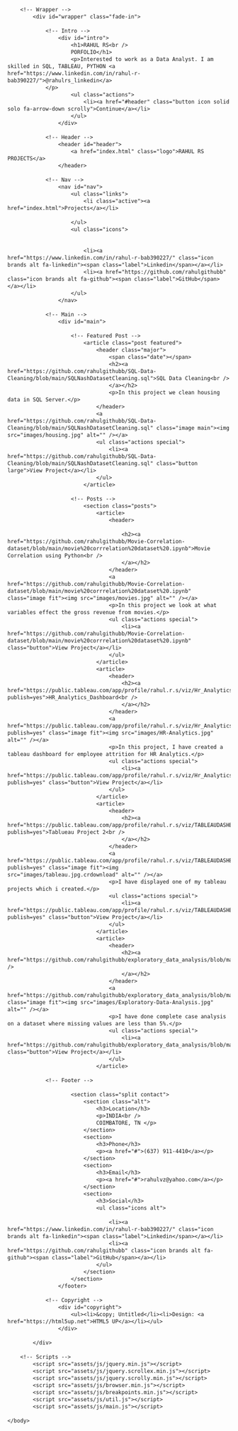 <!DOCTYPE HTML>
<!--
	Massively by HTML5 UP
	html5up.net | @ajlkn
	Free for personal and commercial use under the CCA 3.0 license (html5up.net/license)
-->
<html>
	<head>
		<title>RAHUL RS Data analyst portfolio</title>
		<meta charset="utf-8" />
		<meta name="viewport" content="width=device-width, initial-scale=1, user-scalable=no" />
		<link rel="stylesheet" href="assets/css/main.css" />
		<noscript><link rel="stylesheet" href="assets/css/noscript.css" /></noscript>
	</head>
	<body class="is-preload">

		<!-- Wrapper -->
			<div id="wrapper" class="fade-in">

				<!-- Intro -->
					<div id="intro">
						<h1>RAHUL RS<br />
						PORFOLIO</h1>
						<p>Interested to work as a Data Analyst. I am skilled in SQL, TABLEAU, PYTHON <a href="https://www.linkedin.com/in/rahul-r-bab390227/">@rahulrs_linkedin</a> 
				</p>
						<ul class="actions">
							<li><a href="#header" class="button icon solid solo fa-arrow-down scrolly">Continue</a></li>
						</ul>
					</div>

				<!-- Header -->
					<header id="header">
						<a href="index.html" class="logo">RAHUL RS PROJECTS</a>
					</header>

				<!-- Nav -->
					<nav id="nav">
						<ul class="links">
							<li class="active"><a href="index.html">Projects</a></li>
			
						</ul>
						<ul class="icons">
							
			
							<li><a href="https://www.linkedin.com/in/rahul-r-bab390227/" class="icon brands alt fa-linkedin"><span class="label">Linkedin</span></a></li>
							<li><a href="https://github.com/rahulgithubb" class="icon brands alt fa-github"><span class="label">GitHub</span></a></li>
						</ul>
					</nav>

				<!-- Main -->
					<div id="main">

						<!-- Featured Post -->
							<article class="post featured">
								<header class="major">
									<span class="date"></span>
									<h2><a href="https://github.com/rahulgithubb/SQL-Data-Cleaning/blob/main/SQLNashDatasetCleaning.sql">SQL Data Cleaning<br />
									</a></h2>
									<p>In this project we clean housing data in SQL Server.</p>
								</header>
								<a href="https://github.com/rahulgithubb/SQL-Data-Cleaning/blob/main/SQLNashDatasetCleaning.sql" class="image main"><img src="images/housing.jpg" alt="" /></a>
								<ul class="actions special">
									<li><a href="https://github.com/rahulgithubb/SQL-Data-Cleaning/blob/main/SQLNashDatasetCleaning.sql" class="button large">View Project</a></li>
								</ul>
							</article>

						<!-- Posts -->
							<section class="posts">
								<article>
									<header>
										
										<h2><a href="https://github.com/rahulgithubb/Movie-Correlation-dataset/blob/main/movie%20corrrelation%20dataset%20.ipynb">Movie Correlation using Python<br />
										</a></h2>
									</header>
									<a href="https://github.com/rahulgithubb/Movie-Correlation-dataset/blob/main/movie%20corrrelation%20dataset%20.ipynb" class="image fit"><img src="images/movies.jpg" alt="" /></a>
									<p>In this project we look at what variables effect the gross revenue from movies.</p>
									<ul class="actions special">
										<li><a href="https://github.com/rahulgithubb/Movie-Correlation-dataset/blob/main/movie%20corrrelation%20dataset%20.ipynb" class="button">View Project</a></li>
									</ul>
								</article>
								<article>
									<header>
										<h2><a href="https://public.tableau.com/app/profile/rahul.r.s/viz/Hr_Analytics_Dashboard/Dashboard?publish=yes">HR_Analytics_Dashboard<br />
										</a></h2>
									</header>
									<a href="https://public.tableau.com/app/profile/rahul.r.s/viz/Hr_Analytics_Dashboard/Dashboard?publish=yes" class="image fit"><img src="images/HR-Analytics.jpg" alt="" /></a>
									<p>In this project, I have created a tableau dashboard for employee attrition for HR Analytics.</p>
									<ul class="actions special">
										<li><a href="https://public.tableau.com/app/profile/rahul.r.s/viz/Hr_Analytics_Dashboard/Dashboard?publish=yes" class="button">View Project</a></li>
									</ul>
								</article>
								<article>
									<header>
										<h2><a href="https://public.tableau.com/app/profile/rahul.r.s/viz/TABLEAUDASHBOARD_16590236838510/Dashboard1?publish=yes">Tablueau Project 2<br />
										</a></h2>
									</header>
									<a href="https://public.tableau.com/app/profile/rahul.r.s/viz/TABLEAUDASHBOARD_16590236838510/Dashboard1?publish=yes" class="image fit"><img src="images/tableau.jpg.crdownload" alt="" /></a>
									<p>I have displayed one of my tableau projects which i created.</p>
									<ul class="actions special">
										<li><a href="https://public.tableau.com/app/profile/rahul.r.s/viz/TABLEAUDASHBOARD_16590236838510/Dashboard1?publish=yes" class="button">View Project</a></li>
									</ul>
								</article>
								<article>
									<header>
										<h2><a href="https://github.com/rahulgithubb/exploratory_data_analysis/blob/main/missing_data_cca.ipynb">Exploratory_data_analysis<br />
										</a></h2>
									</header>
									<a href="https://github.com/rahulgithubb/exploratory_data_analysis/blob/main/missing_data_cca.ipynb" class="image fit"><img src="images/Exploratory-Data-Analysis.jpg" alt="" /></a>
									<p>I have done complete case analysis on a dataset where missing values are less than 5%.</p>
									<ul class="actions special">
										<li><a href="https://github.com/rahulgithubb/exploratory_data_analysis/blob/main/missing_data_cca.ipynb" class="button">View Project</a></li>
									</ul>
								</article>

				<!-- Footer -->
		
						<section class="split contact">
							<section class="alt">
								<h3>Location</h3>
								<p>INDIA<br />
								COIMBATORE, TN </p>
							</section>
							<section>
								<h3>Phone</h3>
								<p><a href="#">(637) 911-4410</a></p>
							</section>
							<section>
								<h3>Email</h3>
								<p><a href="#">rahulvz@yahoo.com</a></p>
							</section>
							<section>
								<h3>Social</h3>
								<ul class="icons alt">
			
									<li><a href="https://www.linkedin.com/in/rahul-r-bab390227/" class="icon brands alt fa-linkedin"><span class="label">Linkedin</span></a></li>
									<li><a href="https://github.com/rahulgithubb" class="icon brands alt fa-github"><span class="label">GitHub</span></a></li>
								</ul>
							</section>
						</section>
					</footer>

				<!-- Copyright -->
					<div id="copyright">
						<ul><li>&copy; Untitled</li><li>Design: <a href="https://html5up.net">HTML5 UP</a></li></ul>
					</div>

			</div>

		<!-- Scripts -->
			<script src="assets/js/jquery.min.js"></script>
			<script src="assets/js/jquery.scrollex.min.js"></script>
			<script src="assets/js/jquery.scrolly.min.js"></script>
			<script src="assets/js/browser.min.js"></script>
			<script src="assets/js/breakpoints.min.js"></script>
			<script src="assets/js/util.js"></script>
			<script src="assets/js/main.js"></script>

	</body>
</html>
